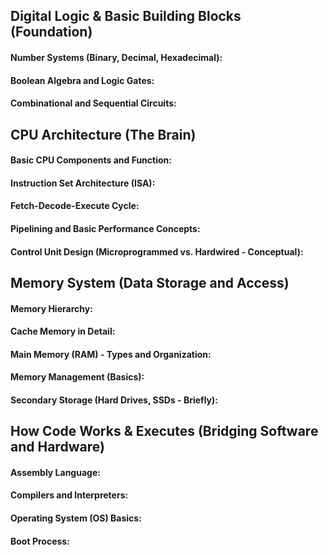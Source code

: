## Digital Logic & Basic Building Blocks (Foundation)

#### Number Systems (Binary, Decimal, Hexadecimal):

#### Boolean Algebra and Logic Gates:

#### Combinational and Sequential Circuits:

## CPU Architecture (The Brain)

#### Basic CPU Components and Function:

#### Instruction Set Architecture (ISA):

#### Fetch-Decode-Execute Cycle:

#### Pipelining and Basic Performance Concepts:

#### Control Unit Design (Microprogrammed vs. Hardwired - Conceptual):

## Memory System (Data Storage and Access)

#### Memory Hierarchy:

#### Cache Memory in Detail:

#### Main Memory (RAM) - Types and Organization:

#### Memory Management (Basics):

#### Secondary Storage (Hard Drives, SSDs - Briefly):

## How Code Works & Executes (Bridging Software and Hardware)

#### Assembly Language:

#### Compilers and Interpreters:

#### Operating System (OS) Basics:

#### Boot Process:

